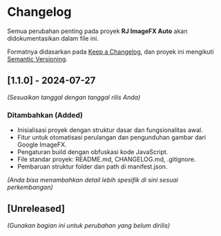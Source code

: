 # Changelog

Semua perubahan penting pada proyek **RJ ImageFX Auto** akan didokumentasikan dalam file ini.

Formatnya didasarkan pada [Keep a Changelog](https://keepachangelog.com/en/1.0.0/),
dan proyek ini mengikuti [Semantic Versioning](https://semver.org/spec/v2.0.0.html).

## [1.1.0] - 2024-07-27 
*(Sesuaikan tanggal dengan tanggal rilis Anda)*

### Ditambahkan (Added)
- Inisialisasi proyek dengan struktur dasar dan fungsionalitas awal.
- Fitur untuk otomatisasi perulangan dan pengunduhan gambar dari Google ImageFX.
- Pengaturan build dengan obfuskasi kode JavaScript.
- File standar proyek: README.md, CHANGELOG.md, .gitignore.
- Pembaruan struktur folder dan path di manifest.json.

*(Anda bisa menambahkan detail lebih spesifik di sini sesuai perkembangan)*

## [Unreleased]
*(Gunakan bagian ini untuk perubahan yang belum dirilis)* 